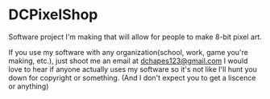 # DCPixelShop
Software project I'm making that will allow for people to make 8-bit pixel art.

If you use my software with any organization(school, work, game you're making, etc.), just shoot me an email at dchapes123@gmail.com
I would love to hear if anyone actually uses my software so it's not like I'll hunt you down for copyright or something.
(And I don't expect you to get a liscence or anything)
